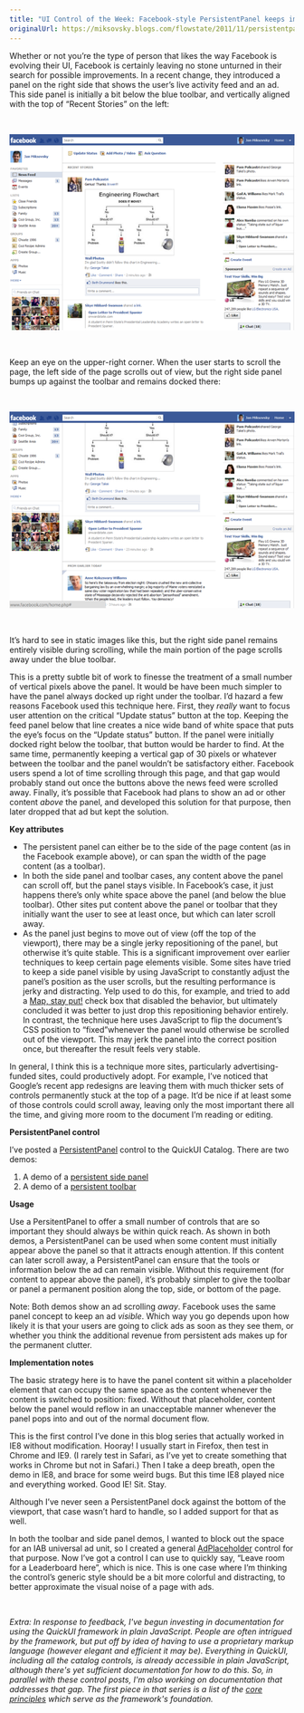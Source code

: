 ```yaml
---
title: "UI Control of the Week: Facebook-style PersistentPanel keeps important controls from scrolling away"
originalUrl: https://miksovsky.blogs.com/flowstate/2011/11/persistentpanel.html
---
```


<p>
  Whether or not you’re the type of person that likes the way Facebook is
  evolving their UI, Facebook is certainly leaving no stone unturned in their
  search for possible improvements. In a recent change, they introduced a panel
  on the right side that shows the user’s live activity feed and an ad. This
  side panel is initially a bit below the blue toolbar, and vertically aligned
  with the top of “Recent Stories” on the left:
</p>
<p>&#0160;</p>
<p>
  <img
    src="/images/flowstate/6a00d83451fb6769e2015392eb8bc2970b-pi.png"
    alt="Facebook Side Panel (Initial State)"
  />
</p>
<p>&#0160;</p>
<p>
  Keep an eye on the upper-right corner. When the user starts to scroll the
  page, the left side of the page scrolls out of view, but the right side panel
  bumps up against the toolbar and remains docked there:
</p>
<p>&#0160;</p>
<p>
  <img
    src="/images/flowstate/6a00d83451fb6769e2015436bed84b970c-pi.png"
    alt="Facebook Side Panel (Scrolled)"
  />
</p>
<p>&#0160;</p>
<p>
  It’s hard to see in static images like this, but the right side panel remains
  entirely visible during scrolling, while the main portion of the page scrolls
  away under the blue toolbar.
</p>
<p>
  This is a pretty subtle bit of work to finesse the treatment of a small number
  of vertical pixels above the panel. It would be have been much simpler to have
  the panel always docked up right under the toolbar. I’d hazard a few reasons
  Facebook used this technique here. First, they <em>really </em>want to focus
  user attention on the critical “Update status” button at the top. Keeping the
  feed panel below that line creates a nice wide band of white space that puts
  the eye’s focus on the “Update status” button. If the panel were initially
  docked right below the toolbar, that button would be harder to find. At the
  same time, permanently keeping a vertical gap of 30 pixels or whatever between
  the toolbar and the panel wouldn’t be satisfactory either. Facebook users
  spend a lot of time scrolling through this page, and that gap would probably
  stand out once the buttons above the news feed were scrolled away. Finally,
  it’s possible that Facebook had plans to show an ad or other content
  <em>above</em> the panel, and developed this solution for that purpose, then
  later dropped that ad but kept the solution.
</p>
<p><strong>Key attributes</strong></p>
<ul>
  <li>
    The persistent panel can either be to the side of the page content (as in
    the Facebook example above), or can span the width of the page content (as a
    toolbar).
  </li>
  <li>
    In both the side panel and toolbar cases, any content above the panel can
    scroll off, but the panel stays visible. In Facebook’s case, it just happens
    there’s only white space above the panel (and below the blue toolbar). Other
    sites put content above the panel or toolbar that they initially want the
    user to see at least once, but which can later scroll away.
  </li>
  <li>
    As the panel just begins to move out of view (off the top of the viewport),
    there may be a single jerky repositioning of the panel, but otherwise it’s
    quite stable. This is a significant improvement over earlier techniques to
    keep certain page elements visible. Some sites have tried to keep a side
    panel visible by using JavaScript to constantly adjust the panel’s position
    as the user scrolls, but the resulting performance is jerky and distracting.
    Yelp used to do this, for example, and tried to add a
    <a href="http://www.wittycomments.com/map-stay-put">Map, stay put!</a> check
    box that disabled the behavior, but ultimately concluded it was better to
    just drop this repositioning behavior entirely. In contrast, the technique
    here uses JavaScript to flip the document’s CSS position to “fixed”whenever
    the panel would otherwise be scrolled out of the viewport. This may jerk the
    panel into the correct position once, but thereafter the result feels very
    stable.
  </li>
</ul>
<p>
  In general, I think this is a technique more sites, particularly
  advertising-funded sites, could productively adopt.&#0160;For example, I’ve
  noticed that Google’s recent app redesigns are leaving them with much thicker
  sets of controls permanently stuck at the top of a page. It’d be nice if at
  least some of those controls could scroll away, leaving only the most
  important there all the time, and giving more room to the document I’m reading
  or editing.
</p>
<p><strong>PersistentPanel control</strong></p>
<p>
  I’ve posted a
  <a href="https://quickui.org/catalog/PersistentPanel">PersistentPanel</a>
  control to the QuickUI Catalog. There are two demos:
</p>
<ol>
  <li>
    A demo of a
    <a
      href="https://quickui.org/catalog/PersistentPanel/persistentPanelSideDemo.html"
      >persistent side panel</a
    >
  </li>
  <li>
    A demo of a
    <a
      href="https://quickui.org/catalog/PersistentPanel/persistentPanelToolbarDemo.html"
      >persistent toolbar</a
    >
  </li>
</ol>
<p><strong>Usage</strong></p>
<p>
  Use a PersitentPanel to offer a small number of controls that are so important
  they should always be within quick reach. As shown in both demos, a
  PersistentPanel can be used when some content must initially appear above the
  panel so that it attracts enough attention. If this content can later scroll
  away, a PersistentPanel can ensure that the tools or information below the ad
  can remain visible. Without this requirement (for content to appear above the
  panel), it’s probably simpler to give the toolbar or panel a permanent
  position along the top, side, or bottom of the page.
</p>
<p>
  Note: Both demos show an ad scrolling <em>away</em>. Facebook uses the same
  panel concept to keep an ad <em>visible</em>. Which way you go depends upon
  how likely it is that your users are going to click ads as soon as they see
  them, or whether you think the additional revenue from persistent ads makes up
  for the permanent clutter.
</p>
<p><strong>Implementation notes</strong></p>
<p>
  The basic strategy here is to have the panel content sit within a placeholder
  element that can occupy the same space as the content whenever the content is
  switched to position: fixed. Without that placeholder, content below the panel
  would reflow in an unacceptable manner whenever the panel pops into and out of
  the normal document flow.
</p>
<p>
  This is the first control I’ve done in this blog series that actually worked
  in IE8 without modification. Hooray! I usually start in Firefox, then test in
  Chrome and IE9. (I rarely test in Safari, as I’ve yet to create something that
  works in Chrome but not in Safari.) Then I take a deep breath, open the demo
  in IE8, and brace for some weird bugs. But this time IE8 played nice and
  everything worked. Good IE! Sit. Stay.
</p>
<p>
  Although I’ve never seen a PersistentPanel dock against the bottom of the
  viewport, that case wasn’t hard to handle, so I added support for that as
  well.
</p>
<p>
  In both the toolbar and side panel demos, I wanted to block out the space for
  an IAB universal ad unit, so I created a general
  <a href="https://quickui.org/catalog/AdPlaceholder">AdPlaceholder</a> control
  for that purpose. Now I’ve got a control I can use to quickly say, “Leave room
  for a Leaderboard here”, which is nice. This is one case where I’m thinking
  the control’s generic style should be a bit more colorful and distracting, to
  better approximate the visual noise of a page with ads.
</p>
<p>&#0160;</p>
<p>
  <em
    >Extra: In response to feedback, I&#39;ve begun investing in documentation
    for using the QuickUI framework in plain JavaScript. People are often
    intrigued by the framework, but put off by idea of having to use a
    proprietary markup language (however elegant and efficient it may be).
    Everything in QuickUI, including all the catalog controls, is already
    accessible in plain JavaScript, although there&#39;s yet sufficient
    documentation for how to do this. So, in parallel with these control posts,
    I&#39;m also working on documentation that addresses that gap. The first
    piece in that series is a list of the </em
  ><em
    ><a
      href="https://quickui.org/docs/principles.html"
      target="_self"
      alt="core principles"
      >core principles</a
    >&#0160;which serve as the framework&#39;s foundation.</em
  >
</p>
